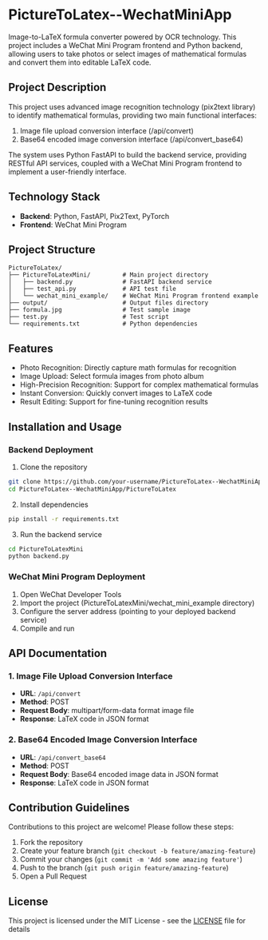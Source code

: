 # PictureToLatex--WechatMiniApp
Image-to-LaTeX formula converter powered by OCR technology. This project includes a WeChat Mini Program frontend and Python backend, allowing users to take photos or select images of mathematical formulas and convert them into editable LaTeX code.

## Project Description

This project uses advanced image recognition technology (pix2text library) to identify mathematical formulas, providing two main functional interfaces:
1. Image file upload conversion interface (/api/convert)
2. Base64 encoded image conversion interface (/api/convert_base64)

The system uses Python FastAPI to build the backend service, providing RESTful API services, coupled with a WeChat Mini Program frontend to implement a user-friendly interface.

## Technology Stack

- **Backend**: Python, FastAPI, Pix2Text, PyTorch
- **Frontend**: WeChat Mini Program

## Project Structure

```
PictureToLatex/
├── PictureToLatexMini/         # Main project directory
│   ├── backend.py              # FastAPI backend service
│   ├── test_api.py             # API test file
│   └── wechat_mini_example/    # WeChat Mini Program frontend example
├── output/                     # Output files directory
├── formula.jpg                 # Test sample image
├── test.py                     # Test script
└── requirements.txt            # Python dependencies
```

## Features

- Photo Recognition: Directly capture math formulas for recognition
- Image Upload: Select formula images from photo album
- High-Precision Recognition: Support for complex mathematical formulas
- Instant Conversion: Quickly convert images to LaTeX code
- Result Editing: Support for fine-tuning recognition results

## Installation and Usage

### Backend Deployment

1. Clone the repository
```bash
git clone https://github.com/your-username/PictureToLatex--WechatMiniApp.git
cd PictureToLatex--WechatMiniApp/PictureToLatex
```

2. Install dependencies
```bash
pip install -r requirements.txt
```

3. Run the backend service
```bash
cd PictureToLatexMini
python backend.py
```

### WeChat Mini Program Deployment

1. Open WeChat Developer Tools
2. Import the project (PictureToLatexMini/wechat_mini_example directory)
3. Configure the server address (pointing to your deployed backend service)
4. Compile and run

## API Documentation

### 1. Image File Upload Conversion Interface

- **URL**: `/api/convert`
- **Method**: POST
- **Request Body**: multipart/form-data format image file
- **Response**: LaTeX code in JSON format

### 2. Base64 Encoded Image Conversion Interface

- **URL**: `/api/convert_base64`
- **Method**: POST
- **Request Body**: Base64 encoded image data in JSON format
- **Response**: LaTeX code in JSON format

## Contribution Guidelines

Contributions to this project are welcome! Please follow these steps:

1. Fork the repository
2. Create your feature branch (`git checkout -b feature/amazing-feature`)
3. Commit your changes (`git commit -m 'Add some amazing feature'`)
4. Push to the branch (`git push origin feature/amazing-feature`)
5. Open a Pull Request

## License

This project is licensed under the MIT License - see the [LICENSE](LICENSE) file for details
